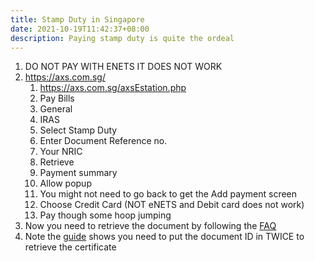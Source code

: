 ```yaml
---
title: Stamp Duty in Singapore
date: 2021-10-19T11:42:37+08:00
description: Paying stamp duty is quite the ordeal
---
```


1. DO NOT PAY WITH ENETS IT DOES NOT WORK
2. https://axs.com.sg/ 
	1. https://axs.com.sg/axsEstation.php
	2. Pay Bills
	3. General
	4. IRAS
	5. Select Stamp Duty
	6. Enter Document Reference no.
	7. Your NRIC
	8. Retrieve
	9. Payment summary
	10. Allow popup
	11. You might not need to go back to get the Add payment screen
	12. Choose Credit Card (NOT eNETS and Debit card does not work)
	13. Pay though some hoop jumping
3. Now you need to retrieve the document by following the [FAQ](https://www.iras.gov.sg/irashome/Other-Taxes/Stamp-Duty-for-Property/Other-services/Frequently-Used-e-Stamping-Guides/)
4. Note the [guide](https://www.iras.gov.sg/irashome/uploadedFiles/IRASHome/Other_Taxes/Stamp_Duty_for_Property/Other_services/How%20to%20Download%20Stamp%20Certificate_2021v1_10052021.pdf) shows you need to put the document ID in TWICE to retrieve the certificate
